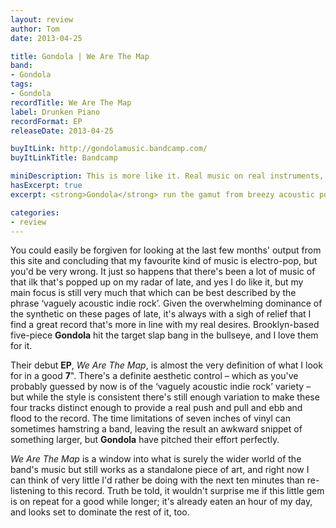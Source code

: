 ```yaml
---
layout: review
author: Tom
date: 2013-04-25

title: Gondola | We Are The Map
band:
- Gondola
tags:
- Gondola
recordTitle: We Are The Map
label: Drunken Piano
recordFormat: EP
releaseDate: 2013-04-25

buyItLink: http://gondolamusic.bandcamp.com/
buyItLinkTitle: Bandcamp

miniDescription: This is more like it. Real music on real instruments, and it's really good.
hasExcerpt: true
excerpt: <strong>Gondola</strong> run the gamut from breezy acoustic pop to rowdy ndie with an assured deftness that's never less than charming.

categories:
- review
---
```


You could easily be forgiven for looking at the last few months' output from this site and concluding that my favourite kind of music is electro-pop, but you'd be very wrong. It just so happens that there's been a lot of music of that ilk that's popped up on my radar of late, and yes I do like it, but my main focus is still very much that which can be best described by the phrase ‘vaguely acoustic indie rock’. Given the overwhelming dominance of the synthetic on these pages of late, it's always with a sigh of relief that I find a great record that's more in line with my real desires. Brooklyn-based five-piece **Gondola** hit the target slap bang in the bullseye, and I love them for it.

Their debut **EP**, *We Are The Map*, is almost the very definition of what I look for in a good **7**". There's a definite aesthetic control – which as you've probably guessed by now is of the ‘vaguely acoustic indie rock’ variety – but while the style is consistent there's still enough variation to make these four tracks distinct enough to provide a real push and pull and ebb and flood to the record. The time limitations of seven inches of vinyl can sometimes hamstring a band, leaving the result an awkward snippet of something larger, but **Gondola** have pitched their effort perfectly.

*We Are The Map* is a window into what is surely the wider world of the band's music but still works as a standalone piece of art, and right now I can think of very little I'd rather be doing with the next ten minutes than re-listening to this record. Truth be told, it wouldn't surprise me if this little gem is on repeat for a good while longer; it's already eaten an hour of my day, and looks set to dominate the rest of it, too.


